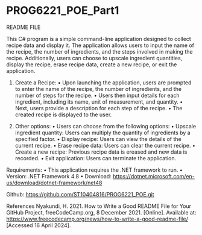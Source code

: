 # PROG6221_POE_Part1

README FILE

This C# program is a simple command-line application designed to collect recipe data and display it. The application allows users to input the name of the recipe, the number of ingredients, and the steps involved in making the recipe. Additionally, users can choose to upscale ingredient quantities, display the recipe, erase recipe data, create a new recipe, or exit the application.

1.	Create a Recipe:
  •	Upon launching the application, users are prompted to enter the name of the recipe, the number of ingredients, and the number of steps for the recipe.
  •	Users then input details for each ingredient, including its name, unit of measurement, and quantity.
  •	Next, users provide a description for each step of the recipe.
  •	The created recipe is displayed to the user.

3.	Other options:
  •	Users can choose from the following options:
  •	Upscale ingredient quantity: Users can multiply the quantity of ingredients by a specified factor.
  •	Display recipe: Users can view the details of the current recipe.
  •	Erase recipe data: Users can clear the current recipe.
  •	Create a new recipe: Previous recipe data is ereased and new data is recorded.
  •	Exit application: Users can terminate the application.

Requirements:
•	This application requires the .NET framework to run.
•	Version: .NET Framework 4.8
•	Download: https://dotnet.microsoft.com/en-us/download/dotnet-framework/net48 

Github: https://github.com/ST10404816/PROG6221_POE.git 

References
Nyakundi, H. 2021. How to Write a Good README File for Your GitHub Project, freeCodeCamp.org, 8 December 2021. [Online]. Available at: https://www.freecodecamp.org/news/how-to-write-a-good-readme-file/ [Accessed 16 April 2024].


